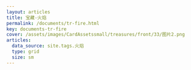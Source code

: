 ```yaml
---
layout: articles
title: 宝藏-火焰
permalink: /documents/tr-fire.html
key: documents-tr-fire
cover: /assets/images/CardAssetssmall/treasures/front/33/图片2.png
articles:
  data_source: site.tags.火焰
  type: grid
  size: sm
---
```


